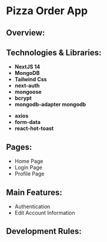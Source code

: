 # Pizza Order App

## Overview:

## Technologies & Libraries:

- **NextJS 14**
- **MongoDB**
- **Tailwind Css**
- **next-auth**
- **mongoose**
- **bcrypt**
- **mongodb-adapter mongodb**
<!-- - **@aws-sdk/client-s3**
- **uniqid**:random name upload hình avatar -->
- **axios**
- **form-data**
- **react-hot-toast**

## Pages:

- Home Page
- Login Page
- Profile Page

## Main Features:

- Authentication
- Edit Account Information

## Development Rules:
